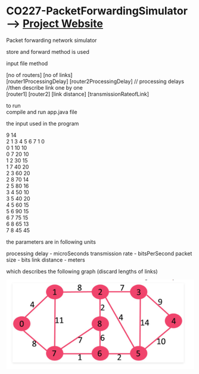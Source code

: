 # CO227-PacketForwardingSimulator -->     <a href="https://hiruna72.github.io/CO227-PacketForwardingSimulator/">Project Website</a> 
Packet forwarding network simulator   

store and forward method is used  

input file method

[no of routers] [no of links]  
[router1ProcessingDelay] [router2ProcessingDelay]  // processing delays   
//then describe link one by one  
[router1] [router2] [link distance] [transmissionRateofLink]  

to run  
compile and run app.java file

the input used in the program  

9 14  
2 1 3 4 5 6 7 1 0  
0 1 10 10  
0 7 20 10  
1 2 30 15  
1 7 40 20  
2 3 60 20  
2 8 70 14  
2 5 80 16  
3 4 50 10  
3 5 40 20  
4 5 60 15  
5 6 90 15  
6 7 75 15  
6 8 65 13  
7 8 45 45  


the parameters are in following units

processing delay  - microSeconds
transmission rate - bitsPerSecond
packet size       - bits
link distance     - meters


which describes the following graph (discard lengths of links)

![Alt text](/simulators/src/main/java/com/co227/project/packetForwadingSimulator/simulators/graph.PNG?raw=true "exampleGraph")
